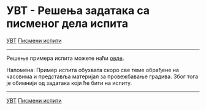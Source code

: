 # УВТ - Решења задатака са писменог дела испита

[УВТ](../../README.md) [Писмени испити](../README.md)

---

Решење примера испита можете наћи [овде](primer_ispita.zip).

Напомена: Пример испита обухвата скоро све теме обрађене на часовима и представља материјал за провежбавање градива. Због тога је обимнији од задатака који ће бити на испиту.

---

[УВТ](../../README.md) [Писмени испити](../README.md)